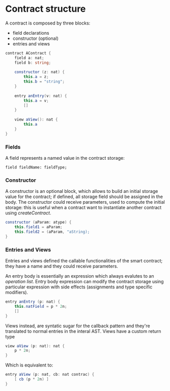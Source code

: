# Contract structure

A contract is composed by three blocks:

* field declarations
* constructor \(optional\)
* entries and views

```csharp
contract AContract {
    field a: nat;
    field b: string;
    
    constructor (z: nat) {
        this.a = z;
        this.b = "string";
    }
    
    entry anEntry(v: nat) {
        this.a = v;
        []
    }
    
    view aView(): nat {
        this.a
    }
}
```

### Fields

A field represents a named value in the contract storage:

```text
field fieldName: fieldType;
```

### Constructor

A constructor is an optional block, which allows to build an initial storage value for the contract; if defined, all storage field should be assigned in the body. The constructor could receive parameters, used to compute the initial storage: this is useful when a contract want to instantiate another contract using _createContract_.

```csharp
constructor (aParam: atype) {
    this.field1 = aParam;
    this.field2 = (aParam, "aString);
}
```

### Entries and Views

Entries and views defined the callable functionalities of the smart contract; they have a name and they could receive parameters. 

An entry body is essentially an expression which always evalutes to an _operation list_. Entry body expression can modify the contract storage using particular expression with side effects \(assignments and type specific modifiers\).

```csharp
entry anEntry (p: nat) {
    this.natField = p * 2n;
    []
}
```

Views instead, are syntatic sugar for the callback pattern and they're translated to normal entries in the interal AST. Views have a custom return type

```csharp
view aView (p: nat): nat {
    p * 2n;
}
```

Which is equivalent to:

```csharp
entry aView (p: nat, cb: nat contrac) {
    [ cb (p * 2n) ]
}
```



